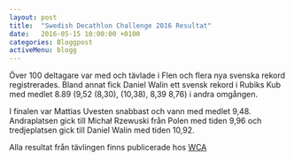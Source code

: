 ```yaml
---
layout: post
title:  "Swedish Decathlon Challenge 2016 Resultat"
date:   2016-05-15 10:00:00 +0100
categories: Bloggpost
activeMenu: blogg
---
```

Över 100 deltagare var med och tävlade i Flen och flera nya svenska rekord registrerades. Bland annat fick Daniel Walin ett svensk rekord i Rubiks Kub med medlet 8.89 (9,52 (8,30), (10,38), 8,39 8,76) i andra omgången. 

I finalen var Mattias Uvesten snabbast och vann med medlet 9,48. Andraplatsen gick till Michał Rzewuski från Polen med tiden 9,96 och tredjeplatsen gick till Daniel Walin med tiden 10,92. 

Alla resultat från tävlingen finns publicerade hos [WCA](https://www.worldcubeassociation.org/competitions/SwedishDecathlonChallenge2016/results/all)